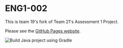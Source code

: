 # ENG1-002
This is team 19's fork of Team 21's Assessment 1 Project. 

Please see the [GitHub Pages website](https://dmk940.github.io/ENG1).

![Build Java project using Gradle](https://github.com/dmk940/ENG1/workflows/Build%20Java%20project%20using%20Gradle/badge.svg?branch=master)

